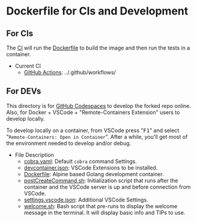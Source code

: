 <!-- markdownlint-disable MD033 -->
# Dockerfile for CIs and Development

## For CIs

The [CI](https://en.wikipedia.org/wiki/Continuous_integration) will run the [Dockerfile](Dockerfile) to build the image and then run the tests in a container.

- Current CI
  - [GitHub Actions](https://docs.github.com/en/free-pro-team@latest/actions): ../.github/workflows/

## For DEVs

This directory is for [GitHub Codespaces](https://github.com/features/codespaces) to develop the forked repo online. Also, for Docker + VSCode + "Remote-Containers Extension" users to develop locally.

To develop locally on a container, from VSCode press "<kbd>F1</kbd>" and select "`Remote-Containers: Open in Container`". After a while, you'll get most of the environment needed to develop and/or debug.

- File Description
  - [cobra.yaml](cobra.yaml): Default `cobra` command Settings.
  - [devcontainer.json](devcontainer.json): VSCode Extensions to be installed.
  - [Dockerfile](Dockerfile): Alpine based Golang development container.
  - [postCreateCommand.sh](postCreateCommand.sh): Initialization script that runs after the container and the VSCode server is up and before connection from VSCode.
  - [settings.vscode.json](settings.vscode.json): Additional VSCode Settings.
  - [welcome.sh](welcome.sh): Bash script that pre-runs to display the welcome message in the terminal. It will display basic info and TIPs to use.
